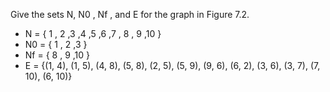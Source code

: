 Give the sets N, N0 , Nf , and E for the graph in Figure 7.2.
- N = { 1 , 2 ,3 ,4 ,5 ,6 ,7 , 8 , 9 ,10 }
- N0 = { 1 , 2 ,3 }
- Nf = { 8 , 9 ,10 } 
- E = {(1, 4), (1, 5), (4, 8), (5, 8), (2, 5), (5, 9), (9, 6), (6, 2), (3, 6), (3, 7), (7, 10), (6, 10)} 